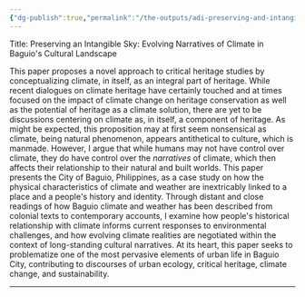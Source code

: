 ```yaml
---
{"dg-publish":true,"permalink":"/the-outputs/adi-preserving-and-intangible-sky/101-preserving-an-intangible-sky-conference-paper/preserving-an-intangible-sky/preserving-an-intangible-sky-abstract/","created":"2024-09-11T10:16:56.282+08:00","updated":"2024-12-03T16:33:57.749+08:00"}
---
```



Title: Preserving an Intangible Sky: Evolving Narratives of Climate in Baguio's Cultural Landscape

This paper proposes a novel approach to critical heritage studies by conceptualizing climate, in itself, as an integral part of heritage. While recent dialogues on climate heritage have certainly touched and at times focused on the impact of climate change on heritage conservation as well as the potential of heritage as a climate solution, there are yet to be discussions centering on climate as, in itself, a component of heritage. As might be expected, this proposition may at first seem nonsensical as climate, being natural phenomenon, appears antithetical to culture, which is manmade. However, I argue that while humans may not have control over climate, they do have control over the *narratives* of climate, which then affects their relationship to their natural and built worlds. This paper presents the City of Baguio, Philippines, as a case study on how the physical characteristics of climate and weather are inextricably linked to a place and a people's history and identity. Through distant and close readings of how Baguio climate and weather has been described from colonial texts to contemporary accounts, I examine how people's historical relationship with climate informs current responses to environmental challenges, and how evolving climate realities are negotiated within the context of long-standing cultural narratives. At its heart, this paper seeks to problematize one of the most pervasive elements of urban life in Baguio City, contributing to discourses of urban ecology, critical heritage, climate change, and sustainability.

---

